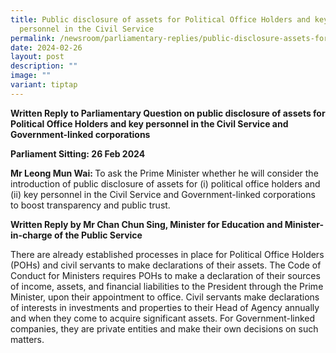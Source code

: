 ```yaml
---
title: Public disclosure of assets for Political Office Holders and key
  personnel in the Civil Service
permalink: /newsroom/parliamentary-replies/public-disclosure-assets-for-political-office-holders-key-personnel/
date: 2024-02-26
layout: post
description: ""
image: ""
variant: tiptap
---
```

<p><strong>Written Reply to Parliamentary Question on public disclosure of assets for Political Office Holders and key personnel in the Civil Service and Government-linked corporations&nbsp;</strong>
</p>
<p><strong>Parliament Sitting: 26 Feb 2024</strong>
</p>
<p><strong>Mr Leong Mun Wai: </strong>To ask the Prime Minister whether he
will consider the introduction of public disclosure of assets for (i) political
office holders and (ii) key personnel in the Civil Service and Government-linked
corporations to boost transparency and public trust.</p>
<p><strong>Written Reply by Mr Chan Chun Sing, Minister for Education and Minister-in-charge of the Public Service</strong>
</p>
<p>There are already established processes in place for Political Office
Holders (POHs) and civil servants to make declarations of their assets.
The Code of Conduct for Ministers requires POHs to make a declaration of
their sources of income, assets, and financial liabilities to the President
through the Prime Minister, upon their appointment to office. Civil servants
make declarations of interests in investments and properties to their Head
of Agency annually and when they come to acquire significant assets. For
Government-linked companies, they are private entities and make their own
decisions on such matters.</p>